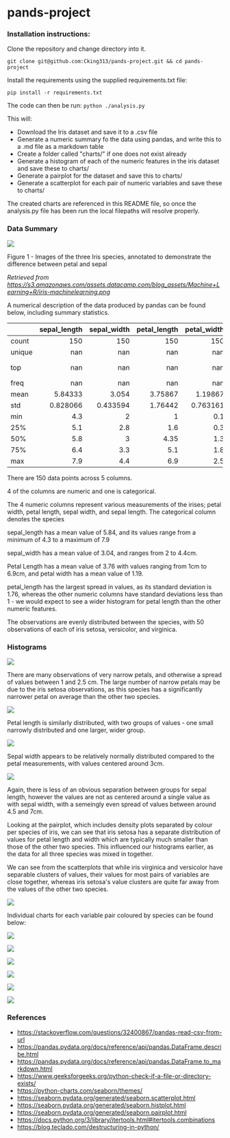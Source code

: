 # pands-project

### Installation instructions:

Clone the repository and change directory into it.

`git clone git@github.com:Cking313/pands-project.git && cd pands-project`

Install the requirements using the supplied requirements.txt file:

`pip install -r requirements.txt`

The code can then be run:
`python ./analysis.py`

This will:

- Download the Iris dataset and save it to a .csv file
- Generate a numeric summary fo the data using pandas, and write this to a .md file as a markdown table
- Create a folder called "charts/" if one does not exist already
- Generate a histogram of each of the numeric features in the iris dataset and save these to charts/
- Generate a pairplot for the dataset and save this to charts/
- Generate a scatterplot for each pair of numeric variables and save these to charts/

The created charts are referenced in this README file, so once the analysis.py file has been run the local filepaths will resolve properly.

### Data Summary

![](https://s3.amazonaws.com/assets.datacamp.com/blog_assets/Machine+Learning+R/iris-machinelearning.png)

Figure 1 - Images of the three Iris species, annotated to demonstrate the difference between petal and sepal

_Retrieved from https://s3.amazonaws.com/assets.datacamp.com/blog_assets/Machine+Learning+R/iris-machinelearning.png_

A numerical description of the data produced by pandas can be found below, including summary statistics.

|        |   sepal_length |   sepal_width |   petal_length |   petal_width | species     |
|:-------|---------------:|--------------:|---------------:|--------------:|:------------|
| count  |     150        |    150        |      150       |    150        | 150         |
| unique |     nan        |    nan        |      nan       |    nan        | 3           |
| top    |     nan        |    nan        |      nan       |    nan        | Iris-setosa |
| freq   |     nan        |    nan        |      nan       |    nan        | 50          |
| mean   |       5.84333  |      3.054    |        3.75867 |      1.19867  | nan         |
| std    |       0.828066 |      0.433594 |        1.76442 |      0.763161 | nan         |
| min    |       4.3      |      2        |        1       |      0.1      | nan         |
| 25%    |       5.1      |      2.8      |        1.6     |      0.3      | nan         |
| 50%    |       5.8      |      3        |        4.35    |      1.3      | nan         |
| 75%    |       6.4      |      3.3      |        5.1     |      1.8      | nan         |
| max    |       7.9      |      4.4      |        6.9     |      2.5      | nan         |

There are 150 data points across 5 columns.

4 of the columns are numeric and one is categorical.

The 4 numeric columns represent various measurements of the irises; petal width, petal length, sepal width, and sepal length. The categorical column denotes the species

sepal_length has a mean value of 5.84, and its values range from a minimum of 4.3 to a maximum of 7.9

sepal_width has a mean value of 3.04, and ranges from 2 to 4.4cm.

Petal Length has a mean value of 3.76 with values ranging from 1cm to 6.9cm, and petal width has a mean value of 1.19.

petal_length has the largest spread in values, as its standard deviation is 1.76, whereas the other numeric columns have standard deviations less than 1 - we would expect to see a wider histogram for petal length than the other numeric features.

The observations are evenly distributed between the species, with 50 observations of each of iris setosa, versicolor, and virginica.

### Histograms

![](charts/petal_width_histogram.png)

There are many observations of very narrow petals, and otherwise a spread of values between 1 and 2.5 cm. The large number of narrow petals may be due to the iris setosa observations, as this species has a significantly narrower petal on average than the other two species.

![](charts/petal_length_histogram.png)

Petal length is similarly distributed, with two groups of values - one small narrowly distributed and one larger, wider group.

![](charts/sepal_width_histogram.png)

Sepal width appears to be relatively normally distributed compared to the petal measurements, with values centered around 3cm.

![](charts/sepal_length_histogram.png)

Again, there is less of an obvious separation between groups for sepal length, however the values are not as centered around a single value as with sepal width, with a semeingly even spread of values between around 4.5 and 7cm.

Looking at the pairplot, which includes density plots separated by colour per species of iris, we can see that iris setosa has a separate distribution of values for petal length and width which are typically much smaller than those of the other two species. This influenced our histograms earlier, as the data for all three species was mixed in together.

We can see from the scatterplots that while iris virginica and versicolor have separable clusters of values, their values for most pairs of variables are close together, whereas iris setosa's value clusters are quite far away from the values of the other two species.

![](charts/paired_scatterplot.png)

Individual charts for each variable pair coloured by species can be found below:

![](charts/petal_length_vs_petal_width.png)

![](charts/sepal_length_vs_petal_length.png)

![](charts/sepal_length_vs_petal_width.png)

![](charts/sepal_length_vs_sepal_width.png)

![](charts/sepal_width_vs_petal_length.png)

![](charts/sepal_width_vs_petal_width.png)

### References

- https://stackoverflow.com/questions/32400867/pandas-read-csv-from-url
- https://pandas.pydata.org/docs/reference/api/pandas.DataFrame.describe.html
- https://pandas.pydata.org/docs/reference/api/pandas.DataFrame.to_markdown.html
- https://www.geeksforgeeks.org/python-check-if-a-file-or-directory-exists/
- https://python-charts.com/seaborn/themes/
- https://seaborn.pydata.org/generated/seaborn.scatterplot.html
- https://seaborn.pydata.org/generated/seaborn.histplot.html
- https://seaborn.pydata.org/generated/seaborn.pairplot.html
- https://docs.python.org/3/library/itertools.html#itertools.combinations
- https://blog.teclado.com/destructuring-in-python/

